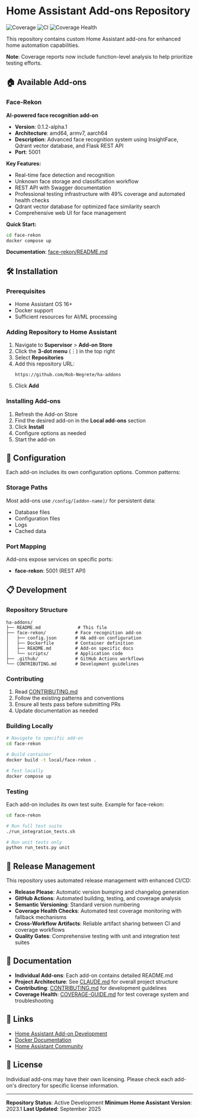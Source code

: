 # Home Assistant Add-ons Repository

![Coverage](https://img.shields.io/badge/coverage-49%25-yellow)
![CI](https://github.com/Rob-Negrete/ha-addons/workflows/CI/badge.svg)
![Coverage Health](https://github.com/Rob-Negrete/ha-addons/workflows/Coverage%20Health%20Check/badge.svg)

This repository contains custom Home Assistant add-ons for enhanced home automation capabilities.

**Note**: Coverage reports now include function-level analysis to help prioritize testing efforts.

## 🏠 Available Add-ons

### Face-Rekon

**AI-powered face recognition add-on**

- **Version**: 0.1.2-alpha.1
- **Architecture**: amd64, armv7, aarch64
- **Description**: Advanced face recognition system using InsightFace, Qdrant vector database, and Flask REST API
- **Port**: 5001

**Key Features:**

- Real-time face detection and recognition
- Unknown face storage and classification workflow
- REST API with Swagger documentation
- Professional testing infrastructure with 49% coverage and automated health checks
- Qdrant vector database for optimized face similarity search
- Comprehensive web UI for face management

**Quick Start:**

```bash
cd face-rekon
docker compose up
```

**Documentation**: [face-rekon/README.md](./face-rekon/README.md)

## 🛠️ Installation

### Prerequisites

- Home Assistant OS 16+
- Docker support
- Sufficient resources for AI/ML processing

### Adding Repository to Home Assistant

1. Navigate to **Supervisor** > **Add-on Store**
2. Click the **3-dot menu** (⋮) in the top right
3. Select **Repositories**
4. Add this repository URL:
   ```
   https://github.com/Rob-Negrete/ha-addons
   ```
5. Click **Add**

### Installing Add-ons

1. Refresh the Add-on Store
2. Find the desired add-on in the **Local add-ons** section
3. Click **Install**
4. Configure options as needed
5. Start the add-on

## 🔧 Configuration

Each add-on includes its own configuration options. Common patterns:

### Storage Paths

Most add-ons use `/config/[addon-name]/` for persistent data:

- Database files
- Configuration files
- Logs
- Cached data

### Port Mapping

Add-ons expose services on specific ports:

- **face-rekon**: 5001 (REST API)

## 📋 Development

### Repository Structure

```
ha-addons/
├── README.md              # This file
├── face-rekon/           # Face recognition add-on
│   ├── config.json       # HA add-on configuration
│   ├── Dockerfile        # Container definition
│   ├── README.md         # Add-on specific docs
│   └── scripts/          # Application code
├── .github/              # GitHub Actions workflows
└── CONTRIBUTING.md       # Development guidelines
```

### Contributing

1. Read [CONTRIBUTING.md](./CONTRIBUTING.md)
2. Follow the existing patterns and conventions
3. Ensure all tests pass before submitting PRs
4. Update documentation as needed

### Building Locally

```bash
# Navigate to specific add-on
cd face-rekon

# Build container
docker build -t local/face-rekon .

# Test locally
docker compose up
```

### Testing

Each add-on includes its own test suite. Example for face-rekon:

```bash
cd face-rekon

# Run full test suite
./run_integration_tests.sh

# Run unit tests only
python run_tests.py unit
```

## 🚀 Release Management

This repository uses automated release management with enhanced CI/CD:

- **Release Please**: Automatic version bumping and changelog generation
- **GitHub Actions**: Automated building, testing, and coverage analysis
- **Semantic Versioning**: Standard version numbering
- **Coverage Health Checks**: Automated test coverage monitoring with fallback mechanisms
- **Cross-Workflow Artifacts**: Reliable artifact sharing between CI and coverage workflows
- **Quality Gates**: Comprehensive testing with unit and integration test suites

## 📖 Documentation

- **Individual Add-ons**: Each add-on contains detailed README.md
- **Project Architecture**: See [CLAUDE.md](../CLAUDE.md) for overall project structure
- **Contributing**: [CONTRIBUTING.md](./CONTRIBUTING.md) for development guidelines
- **Coverage Health**: [COVERAGE-GUIDE.md](./COVERAGE-GUIDE.md) for test coverage system and troubleshooting

## 🔗 Links

- [Home Assistant Add-on Development](https://developers.home-assistant.io/docs/add-ons/)
- [Docker Documentation](https://docs.docker.com/)
- [Home Assistant Community](https://community.home-assistant.io/)

## 📄 License

Individual add-ons may have their own licensing. Please check each add-on's directory for specific license information.

---

**Repository Status**: Active Development
**Minimum Home Assistant Version**: 2023.1
**Last Updated**: September 2025
